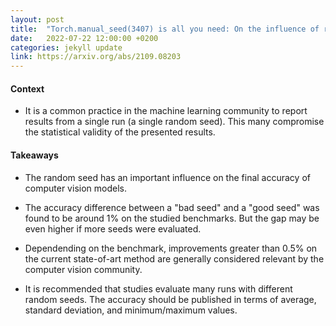 ```yaml
---
layout: post
title:  "Torch.manual_seed(3407) is all you need: On the influence of random seeds in deep learning architectures for computer vision"
date:   2022-07-22 12:00:00 +0200
categories: jekyll update
link: https://arxiv.org/abs/2109.08203
---
```

#### Context

- It is a common practice in the machine learning community to report results from a single run (a single
random seed). This many compromise the statistical validity of the presented results.

#### Takeaways

- The random seed has an important influence on the final accuracy of computer vision models.

- The accuracy difference between a "bad seed" and a "good seed" was found to be around 1% on the
studied benchmarks. But the gap may be even higher if more seeds were evaluated.

- Dependending on the benchmark, improvements greater than 0.5% on the current state-of-art method
are generally considered relevant by the computer vision community.

- It is recommended that studies evaluate many runs with different random seeds. The accuracy should
be published in terms of average, standard deviation, and minimum/maximum values.
